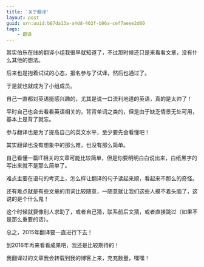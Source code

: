 ```yaml
---
title: '关于翻译'
layout: post
guid: urn:uuid:b87da13a-a4dd-402f-b06a-cef7aeee2d80
tags:
    - 翻译
---
```



其实伯乐在线的翻译小组我很早就知道了，不过那时候还只是来看看文章，没有什么其他的想法。

后来也是抱着试试的心态，报名参与了试译，然后也通过了。

于是就也就成为了小组成员。

自己一直都对英语挺感兴趣的，尤其是说一口流利地道的英语，真的是太帅了！

平时自己也会去看看英语相关的，背背单词之类的，但是由于缺乏情景无处可用，基本上是背了就忘。

参与翻译也是为了提高自己的英文水平，至少要先会看懂吧！

其实翻译也没有想象中的那么难，也没有那么简单。

自己看懂一篇IT相关的文章可能比较简单，但是你要明明白白说出来，白纸黑字的写出来就不是那么简单了。

难点主要在语句的考究上，怎么样让翻译的句子读起来顺，看起来不那么的奇怪。

还有难点就是有些文章的用词比较随意，一随意就让我们这些人摸不着头脑了，这说的是个什么鬼！

这个时候就要像别人求助了，或者自己猜，联系前后文猜，或者直接跳过（如果不是那么重要的话）。

总之，2015年翻译要一直进行下去！

到2016年再来看看成果吧，我还是比较期待的！

我翻译过的文章我会转载到我的博客上来，充充数量，嘿嘿！


